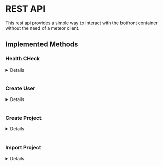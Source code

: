 
# REST API
This rest api provides a simple way to interact with the botfront container without the need of a meteor client.

## Implemented Methods

### **Health CHeck**
<details>

  ----
  Retuns 200 OK in case the API is active.

* **URL**

  /api
* **Method:**

  `GET`
  
*  **Headers**

   **Required:**

   None
  
*  **URL Params**

   **Required:**
 
   None

* **Data Params**

   None

* **Success Response:**

  * **Code:** 200 <br />
    **Content:** None
---

</details>
<br />

### **Create User**
<details>

----
  Creates a new user. The user is by default a global-admin. Custom roles can be provided in the optional parameters.

* **URL**

  /api/users

* **Method:**

  `PUT`
  
*  **Headers**

   **Required:**

   `Authorization=[string]`
  
*  **URL Params**

   **Required:**
 
   None

* **Data Params**

  ```json
  email: string;
  password: string;
  roles?: [           // provide  a specific role for the user to restrict its access rights
    {
      roles: string[],
      project: string
    }
  ];
  profile?: {
    firstName: string;
    lastName: string;
    preferredLanguage: string;
  };
  ```

* **Success Response:**

  * **Code:** 200 <br />
    **Content:** `{ email : "example@example.org" }`
 
* **Error Response:**

  * **Code:** 401 UNAUTHORIZED <br />
    **Content:** None

  OR

  * **Code:** 400 BAD REQUEST <br />
    **Content:** `{ error: "Missing email or password" }`

  OR

  * **Code:** 400 BAD REQUEST <br />
    **Content:** `{ error: "Malformed or missing roles" }`<br />
    **Description** In case role information is provided

---

</details>
<br />

### **Create Project**
<details>

----
  Creates a new project. The projectId can be provided to make it easier to target specific projects with updates, without the need of looking them up.

* **URL**

  /api/projects

* **Method:**

  `PUT`
  
*  **Headers**

   **Required:**

   `Authorization=[string]`
  
*  **URL Params**

   **Required:**
 
   None

* **Data Params**

  ```json
  name: string;
  nameSpace: string; // MUST START with `bf-`
  baseUrl: string; // the url under which the rasa bot instance is reachable
  projectId?: string // OPTIONAL, the projectId  used for creating the project
  ```

* **Success Response:**

  * **Code:** 200 <br />
    **Content:** `{ projectId : "s4Mnft8s2" }`
 
* **Error Response:**

  * **Code:** 401 UNAUTHORIZED <br />
    **Content:** None

  OR

  * **Code:** 400 BAD REQUEST <br />
    **Content:** `{ error: "Malformed or missing inputs" }`<br />
    **Description** In case role information is provided

---

</details>
<br />

### **Import Project**
<details>

----
  Import a Rasa bot configuration into a project. It is important, that the projectId is existing.
  The data is provided as a single zip file. This file needs to contain all bot files. The files will be extracted and validated.
  If the validation result returns any error, the import will fail and return the error information.
  If the validation error is
  ```shell
  NLU data in this file could not be parsed by Rasa at <address>
  ```
  , then the rasa bot `Instance` for the project is not reachable or wrongly configured.

* **URL**

  /api/projects/import

* **Method:**

  `POST`
  
*  **Headers**

   **Required:**

   `Authorization=[string]`
  
*  **URL Params**

   **Required:**
 
   None

* **Data Params**

  ```json
  file: blob; // a single zip file containing all required files
  projectId: string // the projectId of the project, where the data will be imported to
  ```

* **Success Response:**

  * **Code:** 200 <br />
    **Content:** `{ projectId : [string] }`
 
* **Error Response:**

  * **Code:** 401 UNAUTHORIZED <br />
    **Content:** None

  OR

  * **Code:** 400 BAD REQUEST <br />
    **Content:** `{ error: "Provide a projectId" }`<br />

  OR

  * **Code:** 400 BAD REQUEST <br />
    **Content:** `{ error: "Send exactly one zip file" }`<br />

  OR

  * **Code:** 400 BAD REQUEST <br />
    **Content:** `{ error: "Send exactly one zip file" }`<br />

  OR

  * **Code:** 400 BAD REQUEST <br />
    **Content:** `{ error: "Failed to extract zip file" }`<br />

  OR

  * **Code:** 400 BAD REQUEST <br />
    **Content:** `{ error: "Validation failed" }`<br />

  OR

  * **Code:** 500 BAD REQUEST <br />
    **Content:** `{ error: "Failed to validate extracted files" }`<br />

  OR

  * **Code:** 500 BAD REQUEST <br />
    **Content:** `{ error: "Invalid validation Result" }`<br />

---

</details>
<br />

